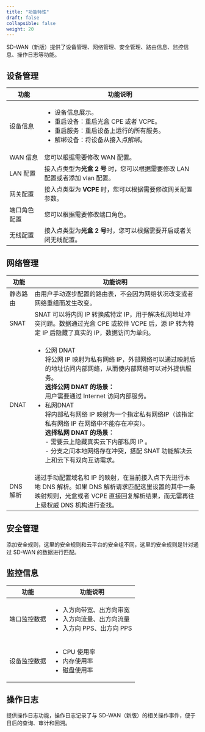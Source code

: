```yaml
---
title: "功能特性"
draft: false
collapsible: false
weight: 20
---
```


SD-WAN（新版）提供了设备管理、网络管理、安全管理、路由信息、监控信息、操作日志等功能。

## 设备管理

| 功能         | 功能说明                                                     |
| ------------ | ------------------------------------------------------------ |
| 设备信息     | <ul><li>设备信息展示。</li><li>重启设备：重启光盒 CPE 或者 VCPE。</li><li>重启服务：重启设备上运行的所有服务。</li><li>解绑设备：将设备从接入点解绑。</li></ul> |
| WAN  信息    | 您可以根据需要修改 WAN 配置。                                |
| LAN 配置     | 接入点类型为**光盒 2 号** 时，您可以根据需要修改 LAN 配置或者添加 vlan 配置。 |
| 网关配置     | 接入点类型为 **VCPE** 时，您可以根据需要修改网关配置参数。   |
| 端口角色配置 | 您可以根据需要修改端口角色。                                 |
| 无线配置     | 接入点类型为**光盒 2 号**时，您可以根据需要开启或者关闭无线配置。 |

## 网络管理

| 功能     | 功能说明                                                     |
| -------- | ------------------------------------------------------------ |
| 静态路由 | 由用户手动逐步配置的路由表，不会因为网络状况改变或者网络重组而发生改变。 |
| SNAT     | SNAT 可以将内网 IP 转换成特定 IP，用于解决私网地址冲突问题。数据通过光盒 CPE 或软件 VCPE 后，源 IP 转为特定 IP 后隐藏了真实的 IP，数据访问为单向。 |
| DNAT     | <ul><li>公网 DNAT<br />将公网 IP 映射为私有网络 IP，外部网络可以通过映射后的地址访问内部网络，从而使内部网络可以对外提供服务。<br />**选择公网 DNAT 的场景：**<br />用户需要通过 Internet 访问内部服务。</li><li>私网DNAT<br />将内部私有网络 IP 映射为一个指定私有网络IP（该指定私有网络 IP 在网络中不能存在冲突）。<br />**选择私网 DNAT 的场景：**<br />- 需要云上隐藏真实云下内部私网 IP 。<br />- 分支之间本地网络存在冲突，搭配 SNAT 功能解决云上和云下有双向互访需求。</li></ul> |
| DNS 解析 | 通过手动配置域名和 IP 的映射，在当前接入点下先进行本地 DNS 解析。如果 DNS 解析请求匹配这里设置的其中一条映射规则，光盒或者 VCPE 直接回复解析结果，而无需再往上级权威 DNS 机构进行查找。 |

## 安全管理

添加安全规则，这里的安全规则和云平台的安全组不同，这里的安全规则是针对通过 SD-WAN 的数据进行匹配。

## 监控信息

| 功能         | 功能说明                                                     |
| ------------ | ------------------------------------------------------------ |
| 端口监控数据 | <ul><li>入方向带宽、出方向带宽</li><li>入方向流量、出方向流量</li><li>入方向 PPS、出方向 PPS</li></ul> |
| 设备监控数据 | <ul><li>CPU 使用率</li><li>内存使用率</li><li>磁盘使用率</li></ul> |

## 操作日志

提供操作日志功能，操作日志记录了与 SD-WAN（新版）的相关操作事件，便于日后的查询、审计和回溯。

